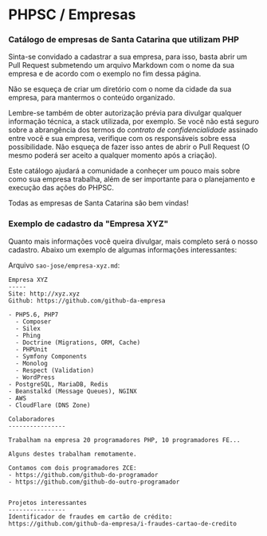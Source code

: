 # PHPSC / Empresas #

### Catálogo de empresas de Santa Catarina que utilizam PHP ###

Sinta-se convidado a cadastrar a sua empresa, para isso, basta abrir um Pull Request submetendo um arquivo Markdown com o nome da sua empresa e de acordo com o exemplo no fim dessa página.

Não se esqueça de criar um diretório com o nome da cidade da sua empresa, para mantermos o conteúdo organizado.

Lembre-se também de obter autorização prévia para divulgar qualquer informação técnica, a stack utilizada, por exemplo. Se você não está seguro sobre a abrangência dos termos do *contrato de confidencialidade* assinado entre você e sua empresa, verifique com os responsáveis sobre essa possibilidade. Não esqueça de fazer isso antes de abrir o Pull Request (O mesmo poderá ser aceito a qualquer momento após a criação).

Este catálogo ajudará a comunidade a conheçer um pouco mais sobre como sua empresa trabalha, além de ser importante para o planejamento e execução das ações do PHPSC. 

Todas as empresas de Santa Catarina são bem vindas!

### Exemplo de cadastro da "Empresa XYZ" ###

Quanto mais informações você queira divulgar, mais completo será o nosso cadastro. Abaixo um exemplo de algumas informações interessantes:

Arquivo `sao-jose/empresa-xyz.md`:
```
Empresa XYZ
-----
Site: http://xyz.xyz
Github: https://github.com/github-da-empresa

- PHP5.6, PHP7
  - Composer
  - Silex
  - Phing
  - Doctrine (Migrations, ORM, Cache)
  - PHPUnit
  - Symfony Components
  - Monolog
  - Respect (Validation)
  - WordPress
- PostgreSQL, MariaDB, Redis
- Beanstalkd (Message Queues), NGINX
- AWS
- CloudFlare (DNS Zone)

Colaboradores
----------------

Trabalham na empresa 20 programadores PHP, 10 programadores FE...

Alguns destes trabalham remotamente.

Contamos com dois programadores ZCE:
- https://github.com/github-do-programador
- https://github.com/github-do-outro-programador


Projetos interessantes
----------------
Identificador de fraudes em cartão de crédito: https://github.com/github-da-empresa/i-fraudes-cartao-de-credito
```



